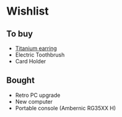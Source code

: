 # Wishlist

## To buy
* [Titanium earring](https://titaniopiercing.com.br/produtos/par-de-brincos-titanio-zirconia/)
* Electric Toothbrush
* Card Holder

## Bought
* Retro PC upgrade
* New computer
* Portable console (Ambernic RG35XX H)